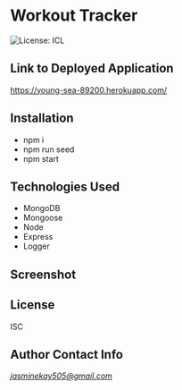 # Workout Tracker
![License: ICL](https://img.shields.io/badge/License-ISC-blue.svg)

## Link to Deployed Application
https://young-sea-89200.herokuapp.com/

## Installation
- npm i
- npm run seed
- npm start

## Technologies Used
- MongoDB
- Mongoose
- Node
- Express
- Logger

## Screenshot

## License
ISC

## Author Contact Info
*jasminekay505@gmail.com*